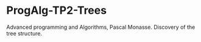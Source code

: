 # ProgAlg-TP2-Trees
Advanced programming and Algorithms, Pascal Monasse. Discovery of the tree structure.

